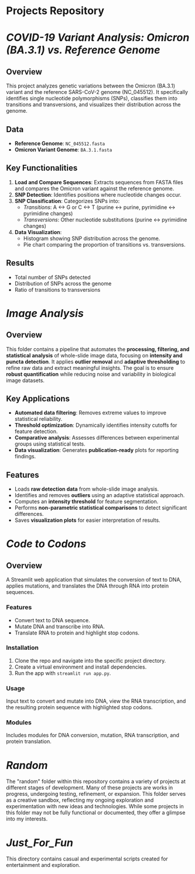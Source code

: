 # Projects Repository

# *COVID-19 Variant Analysis: Omicron (BA.3.1) vs. Reference Genome*

## Overview
This project analyzes genetic variations between the Omicron (BA.3.1) variant and the reference SARS-CoV-2 genome (NC_045512). It specifically identifies single nucleotide polymorphisms (SNPs), classifies them into transitions and transversions, and visualizes their distribution across the genome.

## Data
- **Reference Genome**: `NC_045512.fasta`
- **Omicron Variant Genome**: `BA.3.1.fasta`

## Key Functionalities
1. **Load and Compare Sequences**: Extracts sequences from FASTA files and compares the Omicron variant against the reference genome.
2. **SNP Detection**: Identifies positions where nucleotide changes occur.
3. **SNP Classification**: Categorizes SNPs into:
   - *Transitions*: A <-> G or C <-> T (purine ↔ purine, pyrimidine ↔ pyrimidine changes)
   - *Transversions*: Other nucleotide substitutions (purine ↔ pyrimidine changes)
4. **Data Visualization**:
   - Histogram showing SNP distribution across the genome.
   - Pie chart comparing the proportion of transitions vs. transversions.

## Results
- Total number of SNPs detected
- Distribution of SNPs across the genome
- Ratio of transitions to transversions

# *Image Analysis*

## Overview
This folder contains a pipeline that automates the **processing, filtering, and statistical analysis** of whole-slide image data, focusing on **intensity and puncta detection**. It applies **outlier removal** and **adaptive thresholding** to refine raw data and extract meaningful insights. The goal is to ensure **robust quantification** while reducing noise and variability in biological image datasets.

## Key Applications
- **Automated data filtering**: Removes extreme values to improve statistical reliability.
- **Threshold optimization**: Dynamically identifies intensity cutoffs for feature detection.
- **Comparative analysis**: Assesses differences between experimental groups using statistical tests.
- **Data visualization**: Generates **publication-ready** plots for reporting findings.

## Features
- Loads **raw detection data** from whole-slide image analysis.
- Identifies and removes **outliers** using an adaptive statistical approach.
- Computes an **intensity threshold** for feature segmentation.
- Performs **non-parametric statistical comparisons** to detect significant differences.
- Saves **visualization plots** for easier interpretation of results.


# *Code to Codons*

## Overview
A Streamlit web application that simulates the conversion of text to DNA, applies mutations, and translates the DNA through RNA into protein sequences.

### Features
- Convert text to DNA sequence.
- Mutate DNA and transcribe into RNA.
- Translate RNA to protein and highlight stop codons.

### Installation
1. Clone the repo and navigate into the specific project directory.
2. Create a virtual environment and install dependencies.
3. Run the app with `streamlit run app.py`.

### Usage
Input text to convert and mutate into DNA, view the RNA transcription, and the resulting protein sequence with highlighted stop codons.

### Modules
Includes modules for DNA conversion, mutation, RNA transcription, and protein translation.

# *Random*

The "random" folder within this repository contains a variety of projects at different stages of development. Many of these projects are works in progress, undergoing testing, refinement, or expansion. This folder serves as a creative sandbox, reflecting my ongoing exploration and experimentation with new ideas and technologies. While some projects in this folder may not be fully functional or documented, they offer a glimpse into my interests.

# *Just_For_Fun*

This directory contains casual and experimental scripts created for entertainment and exploration.